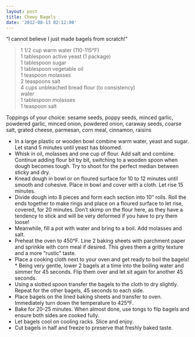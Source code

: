 ```yaml
---
layout: post
title: Chewy Bagels
date: '2012-08-13 02:12:00'
---
```


“I cannot believe I just made bagels from scratch!”

> 1 1/2 cup warm water (110-115°F)    
> 1 tablespoon active yeast (1 package)      
> 1 tablespoon sugar      
> 1 tablespoon vegetable oil      
> 1 teaspoon molasses      
> 2 teaspoons salt      
> 4 cups unbleached bread flour (to consistency)      
> water      
> 1 tablespoon molasses      
> 1 teaspoon salt      

Toppings of your choice: sesame seeds, poppy seeds, minced garlic, powdered garlic, minced onion, powdered onion, caraway seeds, coarse salt, grated cheese, parmesan, corn meal, cinnamon, raisins

* In a large plastic or wooden bowl combine warm water, yeast and sugar. Let stand 5 minutes until yeast has bloomed.
* Whisk in oil, molasses and one cup of flour. Add salt and combine. Continue adding flour bit by bit, switching to a wooden spoon when dough becomes tough. Try to shoot for the perfect median between sticky and dry.
* Knead dough in bowl or on floured surface for 10 to 12 minutes until smooth and cohesive. Place in bowl and cover with a cloth. Let rise 15 minutes.
* Divide dough into 8 pieces and form each section into 10″ rolls. Roll the ends together to make rings and place on a floured surface to let rise, covered, for 20 minutes. Don’t skimp on the flour here, as they have a tendency to stick and will be very deformed if you have to pry them loose!
* Meanwhile, fill a pot with water and bring to a boil. Add molasses and salt.
* Preheat the oven to 450°F. Line 2 baking sheets with parchment paper and sprinkle with corn meal if desired. This gives them a gritty texture and a more “rustic” taste.
* Place a cooking cloth next to your oven and get ready to boil the bagels! * Being very gentle, lower 2 bagels at a time into the boiling water and simmer for 45 seconds. Flip them over and let sit again for another 45 seconds.
* Using a slotted spoon transfer the bagels to the cloth to dry slightly.
Repeat for the other bagels, 45 seconds to each side.
* Place bagels on the lined baking sheets and transfer to oven. Immediately turn down the temperature to 425°F.
* Bake for 20-25 minutes. When almost done, use tongs to flip bagels and ensure both sides are cooked fully.
* Let bagels cool on cooling racks. Slice and enjoy.
* Cut bagels in half and freeze to preserve that freshly baked taste.
